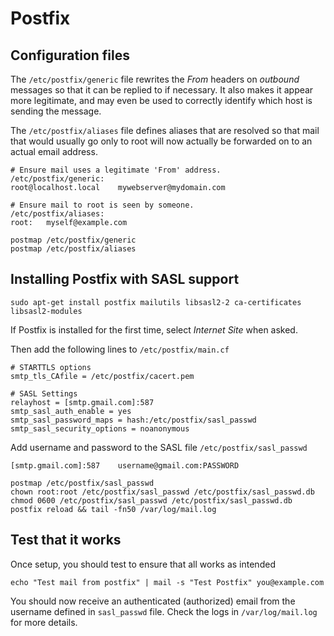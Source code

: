 # Postfix
## Configuration files
The `/etc/postfix/generic` file rewrites the *From* headers on _outbound_ messages so that it can
be replied to if necessary. It also makes it appear more legitimate, and may
even be used to correctly identify which host is sending the message.

The `/etc/postfix/aliases` file defines aliases that are resolved so that mail
that would usually go only to root will now actually be forwarded on to an
actual email address.

```
# Ensure mail uses a legitimate 'From' address.
/etc/postfix/generic:
root@localhost.local    mywebserver@mydomain.com

# Ensure mail to root is seen by someone.
/etc/postfix/aliases:
root:   myself@example.com

postmap /etc/postfix/generic
postmap /etc/postfix/aliases
```

## Installing Postfix with SASL support
```
sudo apt-get install postfix mailutils libsasl2-2 ca-certificates libsasl2-modules
```

If Postfix is installed for the first time, select _Internet Site_ when asked.

Then add the following lines to `/etc/postfix/main.cf`

```
# STARTTLS options
smtp_tls_CAfile = /etc/postfix/cacert.pem

# SASL Settings
relayhost = [smtp.gmail.com]:587
smtp_sasl_auth_enable = yes
smtp_sasl_password_maps = hash:/etc/postfix/sasl_passwd
smtp_sasl_security_options = noanonymous
```
Add username and password to the SASL file `/etc/postfix/sasl_passwd`
```
[smtp.gmail.com]:587    username@gmail.com:PASSWORD
```

```
postmap /etc/postfix/sasl_passwd
chown root:root /etc/postfix/sasl_passwd /etc/postfix/sasl_passwd.db
chmod 0600 /etc/postfix/sasl_passwd /etc/postfix/sasl_passwd.db
postfix reload && tail -fn50 /var/log/mail.log
```

## Test that it works

Once setup, you should test to ensure that all works as intended
```
echo "Test mail from postfix" | mail -s "Test Postfix" you@example.com
```
You should now receive an authenticated (authorized) email from the username
defined in `sasl_passwd` file. Check the logs in `/var/log/mail.log` for more
details.
